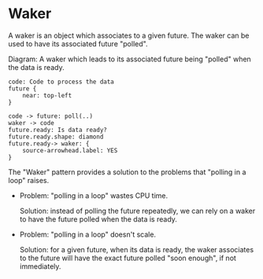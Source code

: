 # Waker

A waker is an object which associates to a given future. The waker can be used
to have its associated future "polled".

Diagram: A waker which leads to its associated future being "polled" when the
data is ready.
```d2
code: Code to process the data
future {
    near: top-left
}

code -> future: poll(..)
waker -> code
future.ready: Is data ready?
future.ready.shape: diamond
future.ready-> waker: {
    source-arrowhead.label: YES
}
```

The "Waker" pattern provides a solution to the problems that "polling in a
loop" raises.

* Problem: "polling in a loop" wastes CPU time.

    Solution: instead of polling the future repeatedly, we can rely on a waker
    to have the future polled when the data is ready.

* Problem: "polling in a loop" doesn't scale.

    Solution: for a given future, when its data is ready, the waker associates
    to the future will have the exact future polled "soon enough", if not
    immediately.